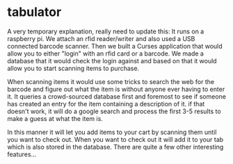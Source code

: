 tabulator
=========
A very temporary explanation, really need to update this:
It runs on a raspberry pi. We attach an rfid reader/writer and also used a USB connected barcode scanner. Then we built a Curses application that would allow you to either "login" with an rfid card or a barcode. We made a database that it would check the login against and based on that it would allow you to start scanning items to purchase.

When scanning items it would use some tricks to search the web for the barcode and figure out what the item is without anyone ever having to enter it. It queries a crowd-sourced database first and foremost to see if someone has created an entry for the item containing a description of it. if that doesn't work, it will do a google search and process the first 3-5 results to make a guess at what the item is. 

In this manner it will let you add items to your cart by scanning them until you want to check out. When you want to check out it will add it to your tab which is also stored in the database. There are quite a few other interesting features...